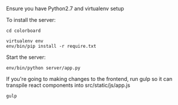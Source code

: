 Ensure you have Python2.7 and virtualenv setup

To install the server:

```
cd colorboard

virtualenv env
env/bin/pip install -r require.txt
```

Start the server:

```
env/bin/python server/app.py
```

If you're going to making changes to the frontend, run gulp so it can transpile react components into src/static/js/app.js

```
gulp
```
